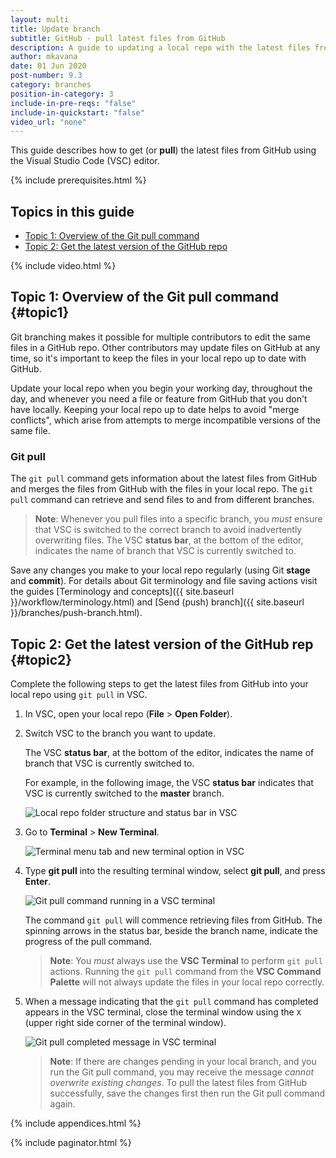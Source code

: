 ```yaml
---
layout: multi
title: Update branch
subtitle: GitHub - pull latest files from GitHub
description: A guide to updating a local repo with the latest files from a GitHub repo using the Git pull command
author: mkavana
date: 01 Jun 2020
post-number: 9.3
category: branches
position-in-category: 3
include-in-pre-reqs: "false"
include-in-quickstart: "false"
video_url: "none"
---
```


This guide describes how to get (or **pull**) the latest files from GitHub using the Visual Studio Code (VSC) editor.

{% include prerequisites.html %}

## Topics in this guide

- [Topic 1: Overview of the Git pull command](#topic1)
- [Topic 2: Get the latest version of the GitHub repo](#topic2)

{% include video.html %}

## Topic 1: Overview of the Git pull command {#topic1}

Git branching makes it possible for multiple contributors to edit the same files in a GitHub repo. Other contributors may update files on GitHub at any time, so it's important to keep the files in your local repo up to date with GitHub.

Update your local repo when you begin your working day, throughout the day, and whenever you need a file or feature from GitHub that you don't have locally. Keeping your local repo up to date helps to avoid "merge conflicts", which arise from attempts to merge incompatible versions of the same file.

### Git pull

The `git pull` command gets information about the latest files from GitHub and merges the files from GitHub with the files in your local repo. The `git pull` command can retrieve and send files to and from different branches.

> **Note**: Whenever you pull files into a specific branch, you *must* ensure that VSC is switched to the correct branch to avoid inadvertently overwriting files. The VSC **status bar**, at the bottom of the editor, indicates the name of branch that VSC is currently switched to.
>

Save any changes you make to your local repo regularly (using Git **stage** and **commit**). For details about Git terminology and file saving actions visit the guides [Terminology and concepts]({{ site.baseurl }}/workflow/terminology.html) and [Send (push) branch]({{ site.baseurl }}/branches/push-branch.html).

## Topic 2: Get the latest version of the GitHub rep {#topic2}

Complete the following steps to get the latest files from GitHub into your local repo using `git pull` in VSC.

1. In VSC, open your local repo (**File** > **Open Folder**).

2. Switch VSC to the branch you want to update.

    The VSC **status bar**, at the bottom of the editor, indicates the name of branch that VSC is currently switched to.

    For example, in the following image, the VSC **status bar** indicates that VSC is currently switched to the **master** branch.

    ![Local repo folder structure and status bar in VSC](../assets/images/09-branches/pull/github/git-pull-002.png)

3. Go to **Terminal** > **New Terminal**.

    ![Terminal menu tab and new terminal option in VSC](../assets/images/09-branches/pull/github/git-pull-003.png)

4. Type **git pull** into the resulting terminal window, select **git pull**, and press **Enter**.

    ![Git pull command running in a VSC terminal](../assets/images/09-branches/pull/github/git-pull-004.png)

    The command `git pull` will commence retrieving files from GitHub. The spinning arrows in the status bar, beside the branch name, indicate the progress of the pull command.

    > **Note**: You *must* always use the **VSC Terminal** to perform `git pull` actions. Running the `git pull` command from the **VSC Command Palette** will not always update the files in your local repo correctly.

5. When a message indicating that the `git pull` command has completed appears in the VSC terminal, close the terminal window using the `X` (upper right side corner of the terminal window).

    ![Git pull completed message in VSC terminal](../assets/images/09-branches/pull/github/git-pull-005.png)

    > **Note**: If there are changes pending in your local branch, and you run the Git pull command, you may receive the message *cannot overwrite existing changes*. To pull the latest files from GitHub successfully, save the changes first then run the Git pull command again.

{% include appendices.html %}

{% include paginator.html %}
